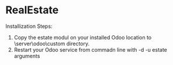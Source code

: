 # RealEstate

Installization Steps:
1. Copy the estate modul on your installed Odoo location to \server\odoo\custom directory.
2. Restart your Odoo service from commadn line with -d <DB name> -u estate arguments
